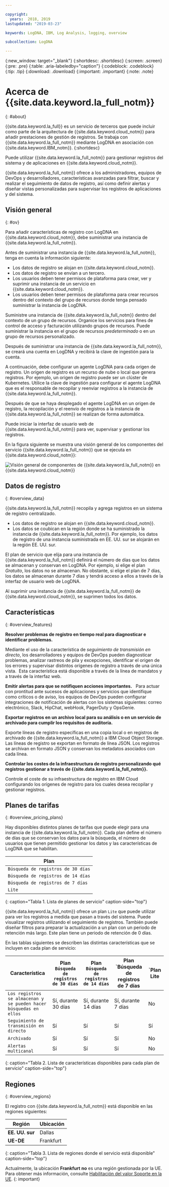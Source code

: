 ```yaml
---

copyright:
  years:  2018, 2019
lastupdated: "2019-03-23"

keywords: LogDNA, IBM, Log Analysis, logging, overview

subcollection: LogDNA

---
```


{:new_window: target="_blank"}
{:shortdesc: .shortdesc}
{:screen: .screen}
{:pre: .pre}
{:table: .aria-labeledby="caption"}
{:codeblock: .codeblock}
{:tip: .tip}
{:download: .download}
{:important: .important}
{:note: .note}

# Acerca de {{site.data.keyword.la_full_notm}}
{: #about}

{{site.data.keyword.la_full}} es un servicio de terceros que puede incluir como parte de la arquitectura de {{site.data.keyword.cloud_notm}} para añadir prestaciones de gestión de registros. Se trabaja con {{site.data.keyword.la_full_notm}} mediante LogDNA en asociación con {{site.data.keyword.IBM_notm}}.
{:shortdesc}

Puede utilizar {{site.data.keyword.la_full_notm}} para gestionar registros del sistema y de aplicaciones en {{site.data.keyword.cloud_notm}}.

{{site.data.keyword.la_full_notm}} ofrece a los administradores, equipos de DevOps y desarrolladores, características avanzadas para filtrar, buscar y realizar el seguimiento de datos de registro, así como definir alertas y diseñar vistas personalizadas para supervisar los registros de aplicaciones y del sistema.


## Visión general
{: #ov}

Para añadir características de registro con LogDNA en {{site.data.keyword.cloud_notm}}, debe suministrar una instancia de {{site.data.keyword.la_full_notm}}.

Antes de suministrar una instancia de {{site.data.keyword.la_full_notm}}, tenga en cuenta la información siguiente:
* Los datos de registro se alojan en {{site.data.keyword.cloud_notm}}.
* Los datos de registro se envían a un tercero.
* Los usuarios deben tener permisos de plataforma para crear, ver y suprimir una instancia de un servicio en {{site.data.keyword.cloud_notm}}.
* Los usuarios deben tener permisos de plataforma para crear recursos dentro del contexto del grupo de recursos donde tenga pensado suministrar la instancia de LogDNA.

Suministre una instancia de {{site.data.keyword.la_full_notm}} dentro del contexto de un grupo de recursos. Organice los servicios para fines de control de acceso y facturación utilizando grupos de recursos. Puede suministrar la instancia en el grupo de recursos *predeterminado* o en un grupo de recursos personalizado.

Después de suministrar una instancia de {{site.data.keyword.la_full_notm}}, se creará una cuenta en LogDNA y recibirá la clave de ingestión para la cuenta.

A continuación, debe configurar un agente LogDNA para cada origen de registro. Un origen de registro es un recurso de nube o local que genera registros. Por ejemplo, un origen de registro puede ser un clúster de Kubernetes. Utilice la clave de ingestión para configurar el agente LogDNA que es el responsable de recopilar y reenviar registros a la instancia de {{site.data.keyword.la_full_notm}}.

Después de que se haya desplegado el agente LogDNA en un origen de registro, la recopilación y el reenvío de registros a la instancia de {{site.data.keyword.la_full_notm}} se realizan de forma automática.

Puede iniciar la interfaz de usuario web de {{site.data.keyword.la_full_notm}} para ver, supervisar y gestionar los registros.

En la figura siguiente se muestra una visión general de los componentes del servicio {{site.data.keyword.la_full_notm}} que se ejecuta en {{site.data.keyword.cloud_notm}}:

![Visión general de componentes de {{site.data.keyword.la_full_notm}} en {{site.data.keyword.cloud_notm}}](images/components.png "Visión general de componentes de {{site.data.keyword.la_full_notm}} en {{site.data.keyword.cloud_notm}}")


## Datos de registro
{: #overview_data}

{{site.data.keyword.la_full_notm}} recopila y agrega registros en un sistema de registro centralizado.

* Los datos de registro se alojan en {{site.data.keyword.cloud_notm}}.
* Los datos se coubican en la región donde se ha suministrado la instancia de {{site.data.keyword.la_full_notm}}. Por ejemplo, los datos de registro de una instancia suministrada en EE. UU. sur se alojarán en la región EE. UU. sur.

El plan de servicio que elija para una instancia de {{site.data.keyword.la_full_notm}} definirá el número de días que los datos se almacenan y conservan en LogDNA. Por ejemplo, si elige el plan *Gratuito*, los datos no se almacenan. No obstante, si elige el plan de 7 días, los datos se almacenan durante 7 días y tendrá acceso a ellos a través de la interfaz de usuario web de LogDNA.

Al suprimir una instancia de {{site.data.keyword.la_full_notm}} de {{site.data.keyword.cloud_notm}}, se suprimen todos los datos.



## Características
{: #overview_features}

**Resolver problemas de registro en tiempo real para diagnosticar e identificar problemas.**

Mediante el uso de la característica de *seguimiento de transmisión en directo*, los desarrolladores y equipos de DevOps pueden diagnosticar problemas, analizar rastreos de pila y excepciones, identificar el origen de los errores y supervisar distintos orígenes de registro a través de una única vista.  Esta característica está disponible a través de la línea de mandatos y a través de la interfaz web. 

**Emitir alertas para que se notifiquen acciones importantes.**
 
Para actuar con prontitud ante sucesos de aplicaciones y servicios que identifique como críticos o de aviso, los equipos de DevOps pueden configurar integraciones de notificación de alertas con los sistemas siguientes: correo electrónico, Slack, HipChat, webHook, PagerDuty y OpsGenie.

**Exportar registros en un archivo local para su análisis o en un servicio de archivado para cumplir los requisitos de auditoría.**

Exporte líneas de registro específicas en una copia local o en registros de archivado de {{site.data.keyword.la_full_notm}} a IBM Cloud Object Storage.
Las líneas de registro se exportan en formato de línea JSON. Los registros se archivan en formato JSON y conservan los metadatos asociados con cada línea. 

**Controlar los costes de la infraestructura de registro personalizando qué registros gestionar a través de {{site.data.keyword.la_full_notm}}.**

Controle el coste de su infraestructura de registro en IBM Cloud configurando los orígenes de registro para los cuales desea recopilar y gestionar registros. 


## Planes de tarifas
{: #overview_pricing_plans}

Hay disponibles distintos planes de tarifas que puede elegir para una instancia de {{site.data.keyword.la_full_notm}}. Cada plan define el número de días que se conservan los datos para la búsqueda, el número de usuarios que tienen permitido gestionar los datos y las características de LogDNA que se habilitan.

| Plan                     | 
|--------------------------|
| `Búsqueda de registros de 30 días`  |
| `Búsqueda de registros de 14 días`  |
| `Búsqueda de registros de 7 días`   |
| `Lite`                  |
{: caption="Tabla 1. Lista de planes de servicio" caption-side="top"} 

{{site.data.keyword.la_full_notm}} ofrece un plan `Lite` que puede utilizar para ver los registros a medida que pasan a través del sistema. Puede visualizar registros utilizando el seguimiento de registros. También puede diseñar filtros para preparar la actualización a un plan con un periodo de retención más largo. Este plan tiene un periodo de retención de 0 días.

En las tablas siguientes se describen las distintas características que se incluyen en cada plan de servicio:

| Característica                          | Plan `Búsqueda de registros de 30 días` | Plan `Búsqueda de registros de 14 días`    | Plan `Búsqueda de registros de 7 días     | `Plan Lite | 
|----------------------------------|-------------------------|-------------------------------|-----------------------------|--------------|
| `Los registros se almacenan y se pueden hacer búsquedas en ellos` | Sí, durante 30 días       | Sí, durante 14 días             | Sí, durante 7 días            | No           |
| `Seguimiento de transmisión en directo`            | Sí                     | Sí                           | Sí                         | Sí          |
| `Archivado`                      | Sí                     | Sí                           | Sí                         | No           |
| `Alertas multicanal`         | Sí                     | Sí                           | Sí                         | No           | 
{: caption="Tabla 2. Lista de características disponibles para cada plan de servicio" caption-side="top"} 



## Regiones
{: #overview_regions}

El registro con {{site.data.keyword.la_full_notm}} está disponible en las regiones siguientes:

| Región                | Ubicación  |
|-----------------------|-----------|
| **EE. UU. sur**          | Dallas    |
| **UE-DE**             | Frankfurt | 
{: caption="Tabla 3. Lista de regiones donde el servicio está disponible" caption-side="top"} 

Actualmente, la ubicación **Frankfurt** **no** es una región gestionada por la UE. Para obtener más información, consulte [Habilitación del valor Soporte en la UE](/docs/account?topic=account-eu-hipaa-supported#bill_eusupported).
{: important}




